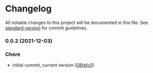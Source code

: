 # Changelog

All notable changes to this project will be documented in this file. See [standard-version](https://github.com/conventional-changelog/standard-version) for commit guidelines.

### 0.0.2 (2021-12-03)


### Chore

* initial commit, current version ([08fafc0](https://github.com/dnb-org/dnb-hugo-search-algolia/commit/08fafc08943e268fbed5ab821e6bd9109948fd43))
